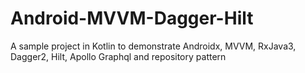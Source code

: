 # Android-MVVM-Dagger-Hilt
A sample project in Kotlin to demonstrate Androidx, MVVM, RxJava3, Dagger2, Hilt, Apollo Graphql and repository pattern
